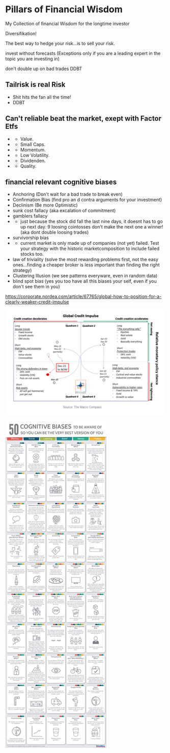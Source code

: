 # Pillars of Financial Wisdom
My Collection  of financial Wisdom for the longtime investor

Diversifikation!

The best way to hedge your risk…is to sell your risk.

invest without forecasts (Exceptions only if you are a leading expert in the topic you are investing in)

don't double up on bad trades DDBT

## Tailrisk is real Risk
* Shit hits the fan all the time!
* DDBT

## Can't reliable beat the market, exept with Factor Etfs
* * Value.
* * Small Caps.
* * Momentum.
* * Low Volatility.
* * Dividenden.
* * Quality.

## financial relevant cognitive biases
* Anchoring (Don't wait for a bad trade  to break even)
* Confirmation Bias (find pro an d contra arguments for your investment)
* Declinism (Be more Optimistic)
* sunk cost fallacy (aka excalation of commitment)
* gamblers fallacy
*  * just because the stock did fall the last nine days, it doesnt has to go up next day. 9 loosing cointosses don't make the next one a winner! (aka dont double loosing trades)
*  survivorship bias
*  * current market is only made up of companies (not yet) failed. Test your strategy with the historic marketcomposition to include failed stocks too.
*  law of triviality (solve the most rewarding problems first, not the easy ones...finding a cheaper broker is less important than finding the right strategy)
*  Clustering Illusion (we see patterns everyware, even in random data)
*  blind spot bias (yes you too have all this biases your self, even if you don't see them in you)



https://corporate.nordea.com/article/67765/global-how-to-position-for-a-clearly-weaker-credit-impulse

![Alt text](FTO2KyqXwAEDXWf[1]?raw=true "Credit Impulse")

![Alt text](FG_m9yjXEAIwGQa[1]?raw=true "Cognitive biases")
